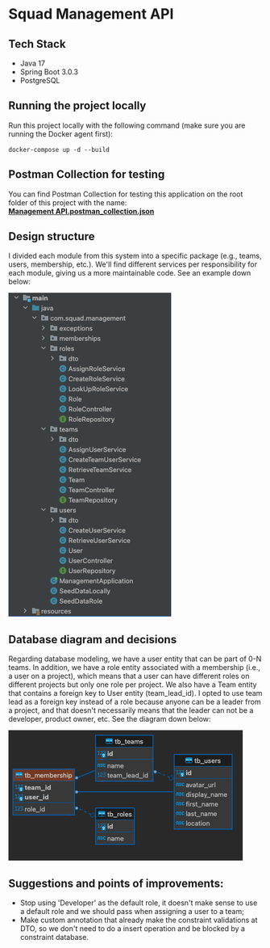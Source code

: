 # Squad Management API

## Tech Stack

- Java 17
- Spring Boot 3.0.3
- PostgreSQL

## Running the project locally

Run this project locally with the following command (make sure you are running the Docker agent first):
```
docker-compose up -d --build
```

## Postman Collection for testing
You can find Postman Collection for testing this application on the root folder of this project with the name: </br>
<b>[Management API.postman_collection.json](https://github.com/eliasnepo/squad-management-api/blob/main/Management%20API.postman_collection.json)</b>

## Design structure
I divided each module from this system into a specific package (e.g., teams, users, membership, etc.). We'll find different services per responsibility for each module, giving us a more maintainable code. See an example down below:

![Project structure](https://github.com/eliasnepo/squad-management-api/blob/main/docs/project-structure.png)

## Database diagram and decisions
Regarding database modeling, we have a user entity that can be part of 0-N teams. In addition, we have a role entity associated with a membership (i.e., a user on a project), which means that a user can have different roles on different projects but only one role per project. We also have a Team entity that contains a foreign key to User entity (team_lead_id). I opted to use team lead as a foreign key instead of a role because anyone can be a leader from a project, and that doesn't necessarily means that the leader can not be a developer, product owner, etc. See the diagram down below:

![Database diagram](https://github.com/eliasnepo/squad-management-api/blob/main/docs/db-diagram.png)

## Suggestions and points of improvements:
  - Stop using 'Developer' as the default role, it doesn't make sense to use a default role and we should pass when assigning a user to a team;
  - Make custom annotation that already make the constraint validations at DTO, so we don't need to do a insert operation and be blocked by a constraint database.
